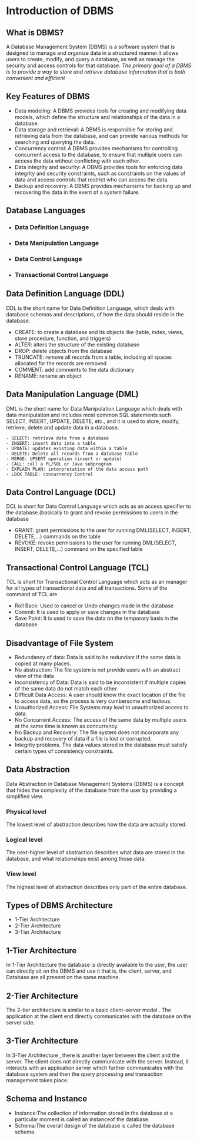 # Introduction of DBMS

## What is DBMS?

A Database Management System (DBMS) is a software system that is designed to manage and organize data in a structured manner.It allows users to create, modify, and query a database, as well as manage the security and access controls for that database.
_The primary goal of a DBMS is to provide a way to store and retrieve database information that is both convenient and efficient_

## Key Features of DBMS

- Data modeling: A DBMS provides tools for creating and modifying data models, which define the structure and relationships of the data in a database.
- Data storage and retrieval: A DBMS is responsible for storing and retrieving data from the database, and can provide various methods for searching and querying the data.
- Concurrency control: A DBMS provides mechanisms for controlling concurrent access to the database, to ensure that multiple users can access the data without conflicting with each other.
- Data integrity and security: A DBMS provides tools for enforcing data integrity and security constraints, such as constraints on the values of data and access controls that restrict who can access the data.
- Backup and recovery: A DBMS provides mechanisms for backing up and recovering the data in the event of a system failure.

## Database Languages
- ### Data Definition Language
- ### Data Manipulation Language
- ### Data Control Language
- ### Transactional Control Language

## Data Definition Language (DDL)

DDL is the short name for Data Definition Language, which deals with database schemas and descriptions, of how the data should reside in the database.

- CREATE: to create a database and its objects like (table, index, views, store procedure, function, and triggers)
- ALTER: alters the structure of the existing database
- DROP: delete objects from the database
- TRUNCATE: remove all records from a table, including all spaces allocated for the records are removed
- COMMENT: add comments to the data dictionary
- RENAME: rename an object

## Data Manipulation Language (DML)

DML is the short name for Data Manipulation Language which deals with data manipulation and includes most common SQL statements such SELECT, INSERT, UPDATE, DELETE, etc., 
and it is used to store, modify, retrieve, delete and update data in a database.

    - SELECT: retrieve data from a database
    - INSERT: insert data into a table
    - UPDATE: updates existing data within a table
    - DELETE: Delete all records from a database table
    - MERGE: UPSERT operation (insert or update)
    - CALL: call a PL/SQL or Java subprogram
    - EXPLAIN PLAN: interpretation of the data access path
    - LOCK TABLE: concurrency Control


## Data Control Language (DCL)

DCL is short for Data Control Language which acts as an access specifier to the database.(basically to grant and revoke permissions to users in the database

  - GRANT: grant permissions to the user for running DML(SELECT, INSERT, DELETE,…) commands on the table
  - REVOKE: revoke permissions to the user for running DML(SELECT, INSERT, DELETE,…) command on the specified table

## Transactional Control Language (TCL)

TCL is short for Transactional Control Language which acts as an manager for all types of transactional data and all transactions. Some of the command of TCL are

   - Roll Back: Used to cancel  or Undo changes made in the database 
   - Commit: It is used to apply or save changes in the database
   - Save Point: It is used to save the data on the temporary basis in the database

## Disadvantage of File System

- Redundancy of data: Data is said to be redundant if the same data is copied at many places.
- No abstraction: The file system is not provide users with an abstract view of the data
- Inconsistency of Data: Data is said to be inconsistent if multiple copies of the same data do not match each other.
- Difficult Data Access: A user should know the exact location of the file to access data, so the process is very cumbersome and tedious.
- Unauthorized Access: File Systems may lead to unauthorized access to data.
- No Concurrent Access: The access of the same data by multiple users at the same time is known as concurrency.
- No Backup and Recovery: The file system does not incorporate any backup and recovery of data if a file is lost or corrupted.
- Integrity problems. The data values stored in the database must satisfy certain types of consistency constraints.

## Data Abstraction
Data Abstraction in Database Management Systems (DBMS) is a concept that hides the complexity of the database from the user by providing a simplified view.

### Physical level
The lowest level of abstraction describes how the data are actually stored.

### Logical level
The next-higher level of abstraction describes what data are stored in the database, and what relationships exist among those data.
### View level
The highest level of abstraction describes only part of the entire database.

## Types of DBMS Architecture

- 1-Tier Architecture
- 2-Tier Architecture
- 3-Tier Architecture

## 1-Tier Architecture
In 1-Tier Architecture the database is directly available to the user, the user can directly sit on the DBMS and use it that is, the client, server, and Database are all present on the same machine.

##  2-Tier Architecture

The 2-tier architecture is similar to a basic client-server model . The application at the client end directly communicates with the database on the server side.

##  3-Tier Architecture

In 3-Tier Architecture , there is another layer between the client and the server. The client does not directly communicate with the server. Instead, it interacts with an application server which further communicates with the database system and then the query processing and transaction management takes place.

## Schema and Instance
- Instance:The collection of information stored in the database at a particular moment is called an instanceof the database.
- Schema:The overall design of the database is called the database schema.
